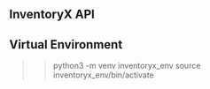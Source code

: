 ## InventoryX API

## Virtual Environment
>> python3 -m venv inventoryx_env
>> source inventoryx_env/bin/activate